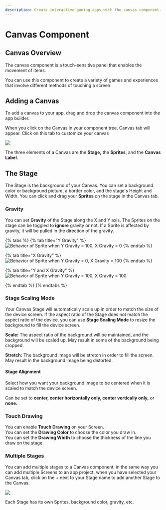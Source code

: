 ```yaml
---
description: Create interactive gaming apps with the canvas component.
---
```


# Canvas Component

## Canvas Overview

The canvas component is a touch-sensitive panel that enables the movement of items.&#x20;

You can use this component to create a variety of games and experiences that involve different methods of touching a screen.

## Adding a Canvas&#x20;

To add a canvas to your app, drag and drop the canvas component into the app builder.&#x20;

When you click on the Canvas in your component tree, Canvas tab will appear. Click on this tab to customize your canvas

![](../../../.gitbook/assets/newcanvas.png)

The three elements of a Canvas are the **Stage,** the **Sprites**, and the **Canvas Label**.

## The Stage

The Stage is the background of your Canvas. You can set a background color or background picture, a border color, and the stage's Height and Width. You can click and drag your **Sprites** on the stage in the Canvas tab.

### Gravity

You can set **Gravity** of the Stage along the X and Y axis. The Sprites on the stage can be toggled to **ignore** gravity or not. If a Sprite is affected by gravity, it will be pulled in the direction of the gravity.&#x20;

{% tabs %}
{% tab title="Y Gravity" %}
![Behavior of Sprite when Y Gravity = 100, X Gravity = 0](../../../.gitbook/assets/y-axis-gravity.gif)
{% endtab %}

{% tab title="X Gravity" %}
![Behavior of Sprite when Y Gravity = 0, X Gravity = 100](../../../.gitbook/assets/x-axis-gravity.gif)
{% endtab %}

{% tab title="Y and X Gravity" %}
![Behavior of Sprite when Y Gravity = 100, X Gravity = 100](../../../.gitbook/assets/x-y-axis-gravity-1-.gif)


{% endtab %}
{% endtabs %}

### Stage Scaling Mode

Your Canvas Stage will automatically scale up in order to match the size of the device screen. If the aspect ratio of the Stage does not match the aspect ratio of the device, you can use **Stage Scaling Mode** to resize the background to fill the device screen.

**Scale:** The aspect ratio of the background will be maintained, and the background will be scaled up. May result in some of the background being cropped.

**Stretch:** The background image will be stretch in order to fill the screen. May result in the background image being distorted.

#### Stage Alignment

Select how you want your background image to be centered when it is scaled to match the device screen.

Can be set to **center, center horizontally only, center vertically only,** or **none.**

### Touch Drawing

You can enable **Touch Drawing** on your Screen. \
You can set the **Drawing Color** to choose the color you draw in. \
You can set the **Drawing Width** to choose the thickness of the line you draw on the stage.

### Multiple Stages

You can add multiple stages to a Canvas component, in the same way you can add multiple Screens to an app project. when you have selected your Canvas tab, click on the + next to your Stage name to add another Stage to the Canvas.

![](../../../.gitbook/assets/addstage.png)

Each Stage has its own Sprites, background color, gravity, etc.&#x20;
